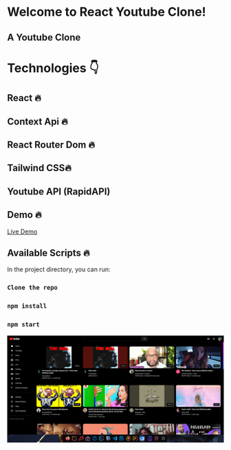 # Welcome to React Youtube Clone!

## A Youtube Clone

# Technologies 👇

## React 🔥

## Context Api 🔥

## React Router Dom 🔥

## Tailwind CSS🔥

## Youtube API (RapidAPI)

## Demo 🔥

<a href="https://s-youtube-clone.netlify.app/" target="_blank">Live Demo</a>

## Available Scripts 🔥

In the project directory, you can run:

### `Clone the repo`

### `npm install`

### `npm start`

<div  align="center"  id="top">
<img  src="./preview.png"  alt="Youtube Clone" />
</div>
